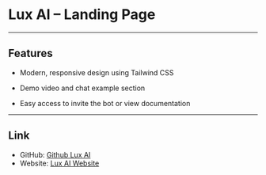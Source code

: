 # Lux AI – Landing Page

---

## Features

- Modern, responsive design using Tailwind CSS

- Demo video and chat example section

- Easy access to invite the bot or view documentation

---

## Link

- GitHub: [Github Lux AI](https://github.com/Ikhsaaan334/lux-ai-discord-bot)
- Website: [Lux AI Website](https://luxai-web.vercel.app/)
